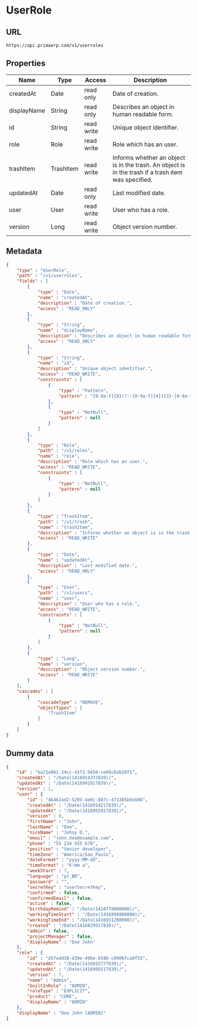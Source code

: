 UserRole
==

## URL

	https://api.primaerp.com/v1/userroles

## Properties

| Name        | Type      | Access     | Description                                                                                         |
|-------------|-----------|------------|-----------------------------------------------------------------------------------------------------|
| createdAt   | Date      | read only  | Date of creation.                                                                                   |
| displayName | String    | read only  | Describes an object in human readable form.                                                         |
| id          | String    | read write | Unique object identifier.                                                                           |
| role        | Role      | read write | Role which has an user.                                                                             |
| trashItem   | TrashItem | read write | Informs whether an object is in the trash. An object is in the trash if a trash item was specified. |
| updatedAt   | Date      | read only  | Last modified date.                                                                                 |
| user        | User      | read write | User who has a role.                                                                                |
| version     | Long      | read write | Object version number.                                                                              |

## Metadata

```JSON
{
	"type" : "UserRole",
	"path" : "/v1/userroles",
	"fields" : [
		{
			"type" : "Date",
			"name" : "createdAt",
			"description" : "Date of creation.",
			"access" : "READ_ONLY"
		},
		{
			"type" : "String",
			"name" : "displayName",
			"description" : "Describes an object in human readable form.",
			"access" : "READ_ONLY"
		},
		{
			"type" : "String",
			"name" : "id",
			"description" : "Unique object identifier.",
			"access" : "READ_WRITE",
			"constraints" : [
				{
					"type" : "Pattern",
					"pattern" : "[0-9a-f]{8}(?:-[0-9a-f]{4}){3}-[0-9a-f]{12}"
				},
				{
					"type" : "NotNull",
					"pattern" : null
				}
			]
		},
		{
			"type" : "Role",
			"path" : "/v1/roles",
			"name" : "role",
			"description" : "Role which has an user.",
			"access" : "READ_WRITE",
			"constraints" : [
				{
					"type" : "NotNull",
					"pattern" : null
				}
			]
		},
		{
			"type" : "TrashItem",
			"path" : "/v1/trash",
			"name" : "trashItem",
			"description" : "Informs whether an object is in the trash. An object is in the trash if a trash item was specified.",
			"access" : "READ_WRITE"
		},
		{
			"type" : "Date",
			"name" : "updatedAt",
			"description" : "Last modified date.",
			"access" : "READ_ONLY"
		},
		{
			"type" : "User",
			"path" : "/v1/users",
			"name" : "user",
			"description" : "User who has a role.",
			"access" : "READ_WRITE",
			"constraints" : [
				{
					"type" : "NotNull",
					"pattern" : null
				}
			]
		},
		{
			"type" : "Long",
			"name" : "version",
			"description" : "Object version number.",
			"access" : "READ_WRITE"
		}
	],
	"cascades" : [
		{
			"cascadeType" : "REMOVE",
			"objectTypes" : [
				"TrashItem"
			]
		}
	]
}
```

## Dummy data

```JSON
{
	"id" : "ba21a061-24cc-43f3-9450-ce68c6ab10f5",
	"createdAt" : "/Date(1416914337839)/",
	"updatedAt" : "/Date(1416991917839)/",
	"version" : 1,
	"user" : {
		"id" : "4b462ad2-5295-4e6c-807c-471305b9a508",
		"createdAt" : "/Date(1416914217839)/",
		"updatedAt" : "/Date(1416955917839)/",
		"version" : 8,
		"firstName" : "John",
		"lastName" : "Doe",
		"nickName" : "Johny D.",
		"email" : "john.doe@example.com",
		"phone" : "55 234 555 678",
		"position" : "Senior developer",
		"timeZone" : "America/Sao_Paulo",
		"dateFormat" : "yyyy-MM-dd",
		"timeFormat" : "K:mm a",
		"weekStart" : 7,
		"language" : "pt_BR",
		"password" : "",
		"secretKey" : "userSecretKey",
		"confirmed" : false,
		"confirmedEmail" : false,
		"active" : false,
		"birthdayRemind" : "/Date(1418770800000)/",
		"workingTimeStart" : "/Date(1416898800000)/",
		"workingTimeEnd" : "/Date(1416931200000)/",
		"created" : "/Date(1416829917839)/",
		"admin" : false,
		"projectManager" : false,
		"displayName" : "Doe John"
	},
	"role" : {
		"id" : "d5fa4d30-d39e-49be-b586-c0906fca0f55",
		"createdAt" : "/Date(1416915777839)/",
		"updatedAt" : "/Date(1416995517839)/",
		"version" : 7,
		"name" : "Admin",
		"builtInRole" : "ADMIN",
		"roleType" : "EXPLICIT",
		"product" : "CORE",
		"displayName" : "ADMIN"
	},
	"displayName" : "Doe John [ADMIN]"
}
```

